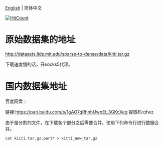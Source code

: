 [English](./README.EN.md) | 简体中文

[![HitCount](http://hits.dwyl.com/ActonMartin/ActonMartin/KITTI_dataset.svg)](http://hits.dwyl.com/ActonMartin/ActonMartin/KITTI_dataset)

# 原始数据集的地址
http://datasets.lids.mit.edu/sparse-to-dense/data/kitti.tar.gz

下载速度慢的话，开socks5代理。

# 国内数据集地址
百度网盘： 

链接:https://pan.baidu.com/s/1gAO7qRhnhUwpEt_3GKcXeg 提取码:qfwz 

由于是分割的文件，在下载各个部分之后需要合并。使用下列命令行进行数据合并。

 ```
 cat kiiti.tar.gz.part* > kitti_new_tar.gz
 ```